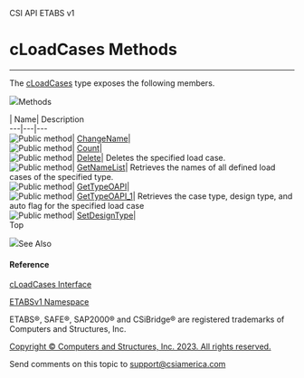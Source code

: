 ﻿

CSI API ETABS v1

# cLoadCases Methods  
  
---  
  
The [cLoadCases](5af09358-fbf5-20ff-4d6c-6ebe67a3f1e4.htm) type exposes the
following members.

![](../icons/SectionExpanded.png)Methods

| Name| Description  
---|---|---  
![Public method](../icons/pubmethod.gif)|
[ChangeName](e15587b3-81b8-3e8f-8043-e0a5ffca416b.htm)|  
![Public method](../icons/pubmethod.gif)|
[Count](6e9269df-229c-3b20-8e2d-084f552be35f.htm)|  
![Public method](../icons/pubmethod.gif)|
[Delete](89e44d83-4657-f863-74f3-6c3e4ea94dd9.htm)|  Deletes the specified
load case.  
![Public method](../icons/pubmethod.gif)|
[GetNameList](f789cc86-9401-b46a-8605-49955a5d1364.htm)|  Retrieves the names
of all defined load cases of the specified type.  
![Public method](../icons/pubmethod.gif)|
[GetTypeOAPI](1445e191-7329-56c5-df63-a02dd7446af6.htm)|  
![Public method](../icons/pubmethod.gif)|
[GetTypeOAPI_1](67710cae-690c-7c38-d808-9cb3ac7cc203.htm)|  Retrieves the case
type, design type, and auto flag for the specified load case  
![Public method](../icons/pubmethod.gif)|
[SetDesignType](8deb86a5-c0c8-ad01-53fd-d9678629f47d.htm)|  
Top

![](../icons/SectionExpanded.png)See Also

#### Reference

[cLoadCases Interface](5af09358-fbf5-20ff-4d6c-6ebe67a3f1e4.htm)

[ETABSv1 Namespace](2780f1b8-2033-5289-2298-1cdb2a7508d9.htm)

ETABS®, SAFE®, SAP2000® and CSiBridge® are registered trademarks of Computers
and Structures, Inc.  

[Copyright © Computers and Structures, Inc. 2023. All rights
reserved.](http://www.csiamerica.com)

Send comments on this topic to
[support@csiamerica.com](mailto:support%40csiamerica.com?Subject=CSI%20API%20ETABS%20v1)

